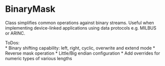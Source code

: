 BinaryMask
==========

Class simplifies common operations against binary streams. Useful when implementing device-linked applications using data protocols e.g. MILBUS or ARINC.

ToDos:  
	* Binary shifting capability: left, right, cyclic, overwrite and extend mode
	* Reverse mask operation
	* Little/Big endian configuration
	* Add overrides for numeric types of various lengths